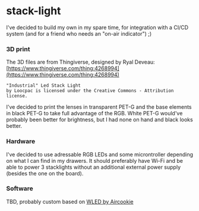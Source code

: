 # stack-light

I've decided to build my own in my spare time,
for integration with a CI/CD system (and for a friend who needs an "on-air indicator") ;)


### 3D print

The 3D files are from Thingiverse, designed by Ryal Deveau:
[https://www.thingiverse.com/thing:4268994](https://www.thingiverse.com/thing:4268994)
```
"Industrial" Led Stack Light
by Loocpac is licensed under the Creative Commons - Attribution license.
```

I've decided to print the lenses in transparent PET-G and the base elements in black PET-G
to take full advantage of the RGB. White PET-G would've probably been better for brightness,
but I had none on hand and black looks better.

### Hardware

I've decided to use adressable RGB LEDs and some microntroller depending on what I can find
in my drawers. It should preferably have Wi-Fi and be able to power 3 stacklights without an
additional external power supply (besides the one on the board).

### Software

TBD, probably custom based on [WLED by Aircookie](https://github.com/Aircoookie/WLED)

